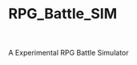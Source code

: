 # RPG_Battle_SIM
<br>
<br>
A Experimental RPG Battle Simulator
<br>
<br>
<img src="assets/DEMO.jpg>
